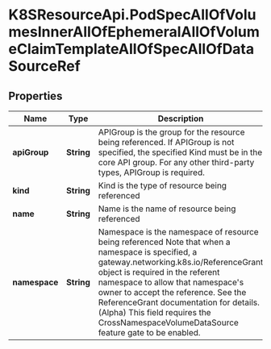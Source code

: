 # K8SResourceApi.PodSpecAllOfVolumesInnerAllOfEphemeralAllOfVolumeClaimTemplateAllOfSpecAllOfDataSourceRef

## Properties

Name | Type | Description | Notes
------------ | ------------- | ------------- | -------------
**apiGroup** | **String** | APIGroup is the group for the resource being referenced. If APIGroup is not specified, the specified Kind must be in the core API group. For any other third-party types, APIGroup is required. | [optional] 
**kind** | **String** | Kind is the type of resource being referenced | [default to &#39;&#39;]
**name** | **String** | Name is the name of resource being referenced | [default to &#39;&#39;]
**namespace** | **String** | Namespace is the namespace of resource being referenced Note that when a namespace is specified, a gateway.networking.k8s.io/ReferenceGrant object is required in the referent namespace to allow that namespace&#39;s owner to accept the reference. See the ReferenceGrant documentation for details. (Alpha) This field requires the CrossNamespaceVolumeDataSource feature gate to be enabled. | [optional] 


